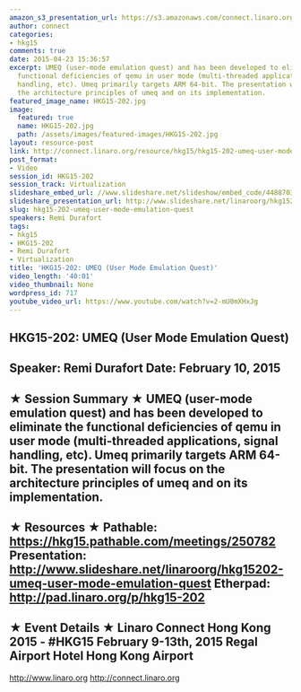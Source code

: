 ```yaml
---
amazon_s3_presentation_url: https://s3.amazonaws.com/connect.linaro.org/hkg15/Videos/02-10-Tuesday/HKG15-202.pdf
author: connect
categories:
- hkg15
comments: true
date: 2015-04-23 15:36:57
excerpt: UMEQ (user-mode emulation quest) and has been developed to eliminate the
  functional deficiencies of qemu in user mode (multi-threaded applications, signal
  handling, etc). Umeq primarily targets ARM 64-bit. The presentation will focus on
  the architecture principles of umeq and on its implementation.
featured_image_name: HKG15-202.jpg
image:
  featured: true
  name: HKG15-202.jpg
  path: /assets/images/featured-images/HKG15-202.jpg
layout: resource-post
link: http://connect.linaro.org/resource/hkg15/hkg15-202-umeq-user-mode-emulation-quest/
post_format:
- Video
session_id: HKG15-202
session_track: Virtualization
slideshare_embed_url: //www.slideshare.net/slideshow/embed_code/44887032
slideshare_presentation_url: http://www.slideshare.net/linaroorg/hkg15202-umeq-user-mode-emulation-quest
slug: hkg15-202-umeq-user-mode-emulation-quest
speakers: Remi Durafort
tags:
- hkg15
- HKG15-202
- Remi Durafort
- Virtualization
title: 'HKG15-202: UMEQ (User Mode Emulation Quest)'
video_length: '40:01'
video_thumbnail: None
wordpress_id: 717
youtube_video_url: https://www.youtube.com/watch?v=2-mU0mXHxJg
---
```


HKG15-202: UMEQ (User Mode Emulation Quest) 
--------------------------------------------------- 
Speaker: Remi Durafort 
Date: February 10, 2015 
--------------------------------------------------- 
★ Session Summary ★ 
UMEQ (user-mode emulation quest) and has been developed to eliminate the functional deficiencies of qemu in user mode (multi-threaded applications, signal handling, etc). Umeq primarily targets ARM 64-bit. The presentation will focus on the architecture principles of umeq and on its implementation. 
-------------------------------------------------- 
★ Resources ★ 
Pathable: https://hkg15.pathable.com/meetings/250782 
Presentation:  http://www.slideshare.net/linaroorg/hkg15202-umeq-user-mode-emulation-quest 
Etherpad: http://pad.linaro.org/p/hkg15-202 
--------------------------------------------------- 
★ Event Details ★ 
Linaro Connect Hong Kong 2015 - #HKG15 
February 9-13th, 2015 
Regal Airport Hotel Hong Kong Airport 
--------------------------------------------------- 
http://www.linaro.org 
http://connect.linaro.org